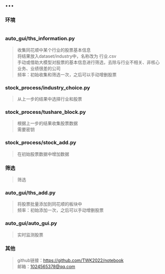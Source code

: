 # ...
### 环境
>```
>
>```
### auto_gui/ths_information.py
>收集同花顺中某个行业的股票基本信息  
>将结果放入dataset/industry中，名称改为 行业.csv  
>手动或借助大模型对股票的基本信息进行筛选，去除与行业不相关、非核心业务、业绩很差的公司  
>频率：初始收集和筛选一次，之后可以手动增删股票
### stock_process/industry_choice.py
>从上一步的结果中选择行业和股票
### stock_process/tushare_block.py
>根据上一步的结果收集股票数据  
>需要密钥
### stock_process/stock_add.py
>在初始股票数据中增加数据
### 筛选
>筛选
### auto_gui/ths_add.py
>将股票批量添加到同花顺的板块中  
>频率：初始添加一次，之后可以手动增删股票
### auto_gui/auto_gui.py
>实时监测股票  
### 其他
>github链接：https://github.com/TWK2022/notebook  
>邮箱：1024565378@qq.com